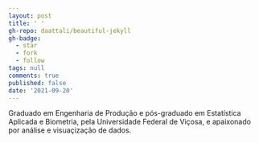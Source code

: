 ```yaml
---
layout: post
title: ' '
gh-repo: daattali/beautiful-jekyll
gh-badge:
  - star
  - fork
  - follow
tags: null
comments: true
published: false
date: '2021-09-20'
---
```


  Graduado em Engenharia de Produção e pós-graduado em Estatística Aplicada e Biometria, pela Universidade Federal de Viçosa, e apaixonado por análise e visuaçização de dados.
